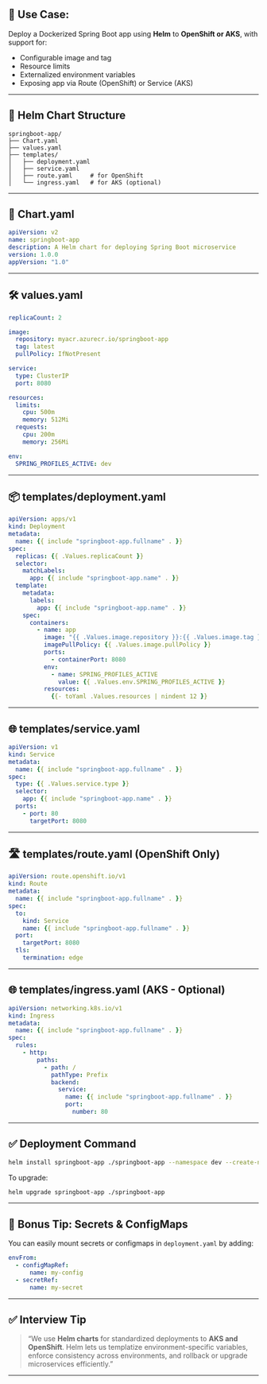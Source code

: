 ## 🎯 Use Case:
Deploy a Dockerized Spring Boot app using **Helm** to **OpenShift or AKS**, with support for:
- Configurable image and tag
- Resource limits
- Externalized environment variables
- Exposing app via Route (OpenShift) or Service (AKS)

---

## 📁 Helm Chart Structure

```
springboot-app/
├── Chart.yaml
├── values.yaml
├── templates/
│   ├── deployment.yaml
│   ├── service.yaml
│   ├── route.yaml     # for OpenShift
│   └── ingress.yaml   # for AKS (optional)
```

---

## 📄 Chart.yaml

```yaml
apiVersion: v2
name: springboot-app
description: A Helm chart for deploying Spring Boot microservice
version: 1.0.0
appVersion: "1.0"
```

---

## 🛠 values.yaml

```yaml
replicaCount: 2

image:
  repository: myacr.azurecr.io/springboot-app
  tag: latest
  pullPolicy: IfNotPresent

service:
  type: ClusterIP
  port: 8080

resources:
  limits:
    cpu: 500m
    memory: 512Mi
  requests:
    cpu: 200m
    memory: 256Mi

env:
  SPRING_PROFILES_ACTIVE: dev
```

---

## 📦 templates/deployment.yaml

```yaml
apiVersion: apps/v1
kind: Deployment
metadata:
  name: {{ include "springboot-app.fullname" . }}
spec:
  replicas: {{ .Values.replicaCount }}
  selector:
    matchLabels:
      app: {{ include "springboot-app.name" . }}
  template:
    metadata:
      labels:
        app: {{ include "springboot-app.name" . }}
    spec:
      containers:
        - name: app
          image: "{{ .Values.image.repository }}:{{ .Values.image.tag }}"
          imagePullPolicy: {{ .Values.image.pullPolicy }}
          ports:
            - containerPort: 8080
          env:
            - name: SPRING_PROFILES_ACTIVE
              value: {{ .Values.env.SPRING_PROFILES_ACTIVE }}
          resources:
            {{- toYaml .Values.resources | nindent 12 }}
```

---

## 🌐 templates/service.yaml

```yaml
apiVersion: v1
kind: Service
metadata:
  name: {{ include "springboot-app.fullname" . }}
spec:
  type: {{ .Values.service.type }}
  selector:
    app: {{ include "springboot-app.name" . }}
  ports:
    - port: 80
      targetPort: 8080
```

---

## 🛣 templates/route.yaml (OpenShift Only)

```yaml
apiVersion: route.openshift.io/v1
kind: Route
metadata:
  name: {{ include "springboot-app.fullname" . }}
spec:
  to:
    kind: Service
    name: {{ include "springboot-app.fullname" . }}
  port:
    targetPort: 8080
  tls:
    termination: edge
```

---

## 🌐 templates/ingress.yaml (AKS - Optional)

```yaml
apiVersion: networking.k8s.io/v1
kind: Ingress
metadata:
  name: {{ include "springboot-app.fullname" . }}
spec:
  rules:
    - http:
        paths:
          - path: /
            pathType: Prefix
            backend:
              service:
                name: {{ include "springboot-app.fullname" . }}
                port:
                  number: 80
```

---

## ✅ Deployment Command

```bash
helm install springboot-app ./springboot-app --namespace dev --create-namespace
```

To upgrade:
```bash
helm upgrade springboot-app ./springboot-app
```

---

## 🔐 Bonus Tip: Secrets & ConfigMaps
You can easily mount secrets or configmaps in `deployment.yaml` by adding:
```yaml
envFrom:
  - configMapRef:
      name: my-config
  - secretRef:
      name: my-secret
```

---

## ✅ Interview Tip
> “We use **Helm charts** for standardized deployments to **AKS and OpenShift**. Helm lets us templatize environment-specific variables, enforce consistency across environments, and rollback or upgrade microservices efficiently.”

---

